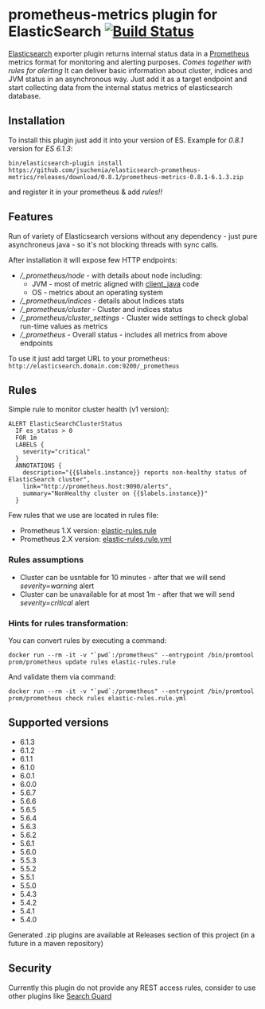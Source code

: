 # prometheus-metrics plugin for ElasticSearch [![Build Status](https://travis-ci.org/jsuchenia/elasticsearch-prometheus-metrics.svg?branch=master)](https://travis-ci.org/jsuchenia/elasticsearch-prometheus-metrics)

[Elasticsearch](https://www.elastic.co/products/elasticsearch) exporter plugin returns internal status data in a [Prometheus](https://prometheus.io) metrics format for monitoring and alerting purposes. *Comes together with rules for alerting* 
It can deliver basic information about cluster, indices and JVM status in an asynchronous way. Just add it as a target endpoint and start collecting data from the internal status metrics of elasticsearch database.

## Installation
To install this plugin just add it into your version of ES. Example for *0.8.1* version for *ES 6.1.3*:
```
bin/elasticsearch-plugin install https://github.com/jsuchenia/elasticsearch-prometheus-metrics/releases/download/0.8.1/prometheus-metrics-0.8.1-6.1.3.zip
```

and register it in your prometheus & add *rules!!*

## Features
Run of variety of Elasticsearch versions without any dependency - just pure asynchroneus java - so it's not blocking threads with sync calls.

After installation it will expose few HTTP endpoints:
* */_prometheus/node* - with details about node including:
    * JVM - most of metric aligned with [client_java](https://github.com/prometheus/client_java) code
    * OS - metrics about an operating system
* */_prometheus/indices* - details about Indices stats
* */_prometheus/cluster* - Cluster and indices status
* */_prometheus/cluster_settings* - Cluster wide settings to check global run-time values as metrics
* */_prometheus* - Overall status - includes all metrics from above endpoints

To use it just add target URL to your prometheus: `http://elasticsearch.domain.com:9200/_prometheus`

## Rules
Simple rule to monitor cluster health (v1 version):
```
ALERT ElasticSearchClusterStatus
  IF es_status > 0
  FOR 1m
  LABELS {
    severity="critical"
  }
  ANNOTATIONS {
    description="{{$labels.instance}} reports non-healthy status of ElasticSearch cluster",
    link="http://prometheus.host:9090/alerts",
    summary="NonHealthy cluster on {{$labels.instance}}"
  }
```
Few rules that we use are located in rules file:
* Prometheus 1.X version: [elastic-rules.rule](elastic-rules.rule)
* Prometheus 2.X version: [elastic-rules.rule.yml](elastic-rules.rule.yml)

### Rules assumptions
* Cluster can be usntable for 10 minutes - after that we will send *severity=warning* alert
* Cluster can be unavailable for at most 1m - after that we will send *severity=critical* alert

### Hints for rules transformation:
You can convert rules by executing a command:
```
docker run --rm -it -v "`pwd`:/prometheus" --entrypoint /bin/promtool prom/prometheus update rules elastic-rules.rule
```

And validate them via command:
```
docker run --rm -it -v "`pwd`:/prometheus" --entrypoint /bin/promtool prom/prometheus check rules elastic-rules.rule.yml
```

## Supported versions
* 6.1.3
* 6.1.2
* 6.1.1
* 6.1.0
* 6.0.1
* 6.0.0
* 5.6.7
* 5.6.6
* 5.6.5
* 5.6.4
* 5.6.3
* 5.6.2
* 5.6.1
* 5.6.0
* 5.5.3
* 5.5.2
* 5.5.1
* 5.5.0
* 5.4.3
* 5.4.2
* 5.4.1
* 5.4.0

Generated .zip plugins are available at Releases section of this project (in a future in a maven repository)

## Security
Currently this plugin do not provide any REST access rules, consider to use other plugins like [Search Guard](https://github.com/floragunncom/search-guard)
